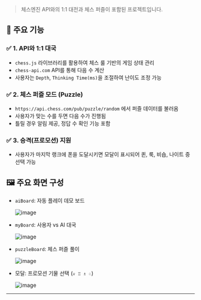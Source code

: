 > 체스엔진 API와의 1:1 대전과 체스 퍼즐이 포함된 프로젝트입니다.

## 🧩 주요 기능

### ✅ 1. API와 1:1 대국

- `chess.js` 라이브러리를 활용하여 체스 룰 기반의 게임 상태 관리
- `chess-api.com` API를 통해 다음 수 계산
- 사용자는 `Depth`, `Thinking Time(ms)`을 조절하여 난이도 조정 가능

### ✅ 2. 체스 퍼즐 모드 (Puzzle)

- `https://api.chess.com/pub/puzzle/random` 에서 퍼즐 데이터를 불러옴
- 사용자가 맞는 수를 두면 다음 수가 진행됨
- 틀릴 경우 알림 제공, 정답 수 확인 기능 포함

### ✅ 3. 승격(프로모션) 지원

- 사용자가 마지막 랭크에 폰을 도달시키면 모달이 표시되어 퀸, 룩, 비숍, 나이트 중 선택 가능

## 🖼️ 주요 화면 구성

- `aiBoard`: 자동 플레이 데모 보드

  ![image](https://github.com/user-attachments/assets/90c5052a-606a-4936-8e6f-a9bddd45fd85)

- `myBoard`: 사용자 vs AI 대국

  ![image](https://github.com/user-attachments/assets/9cfa8c02-54b5-4987-93d2-f8354c2bb367)

- `puzzleBoard`: 체스 퍼즐 풀이

  ![image](https://github.com/user-attachments/assets/33934cbb-8eec-4d80-b701-50ff92839d6f)

- 모달: 프로모션 기물 선택 (`♕ ♖ ♗ ♘`)

  ![image](https://github.com/user-attachments/assets/1dad8813-0472-42b4-a1f4-1e36dca6da77)

---
